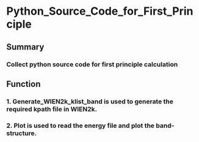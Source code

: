 # Python_Source_Code_for_First_Principle
## Summary
### Collect python source code for first principle calculation
## Function
### 1. Generate_WIEN2k_klist_band is used to generate the required kpath file in WIEN2k.
### 2. Plot is used to read the energy file and plot the band-structure.
